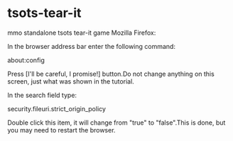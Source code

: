 # tsots-tear-it
mmo standalone tsots tear-it game 
Mozilla Firefox:

In the browser address bar enter the following command:

about:config

Press [I'll be careful, I promise!] button.Do not change anything on this screen, just what was shown in the tutorial.

In the search field type:

security.fileuri.strict_origin_policy

Double click this item, it will change from "true" to "false".This is done, but you may need to restart the browser.



